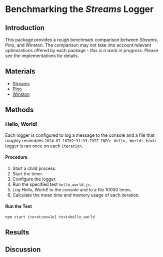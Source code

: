 # Benchmarking the *Streams* Logger

## Introduction

This package provides a rough benchmark comparison between *Streams*, Pino, and Winston.  The comparison may not take into account relevant optimizations offered by each package - *this is a work in progress*.  Please see the implementations for details.

## Materials

- [Streams](https://github.com/faranalytics/streams-logger-benchmark/blob/main/src/streams.ts)
- [Pino](https://github.com/faranalytics/streams-logger-benchmark/blob/main/src/pino.ts)
- [Winston](https://github.com/faranalytics/streams-logger-benchmark/blob/main/src/winston.ts)

## Methods

### Hello, World!

Each logger is configured to log a message to the console and a file that roughly resembles `2024-07-10T02:31:33.797Z INFO: Hello, World!`.  Each logger is ran once on each `iteration`.

#### Procedure
1. Start a child process.
2. Start the timer.
3. Configure the logger.
4. Run the specified test `hello_world.js`.
5. Log Hello, World! to the console and to a file 10000 times.
3. Calculate the mean time and memory usage of each iteration.

#### Run the Test

`npm start iteration=1e1 test=hello_world`

## Results

## Discussion

